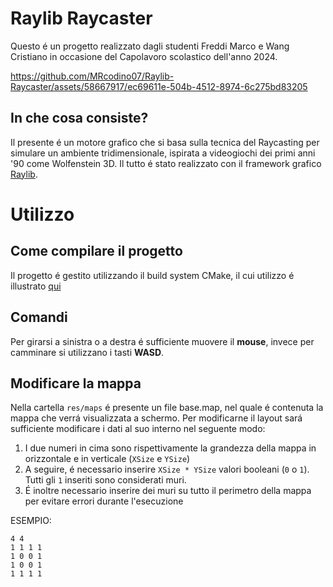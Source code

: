 # Raylib Raycaster

Questo é un progetto realizzato dagli studenti Freddi Marco e Wang Cristiano in occasione del Capolavoro
scolastico dell'anno 2024.


https://github.com/MRcodino07/Raylib-Raycaster/assets/58667917/ec69611e-504b-4512-8974-6c275bd83205


## In che cosa consiste?

Il presente é un motore grafico che si basa sulla tecnica del Raycasting per simulare un ambiente tridimensionale,
ispirata a videogiochi dei primi anni '90 come Wolfenstein 3D.
Il tutto é stato realizzato con il framework grafico [Raylib](https://github.com/raysan5/raylib).

# Utilizzo

## Come compilare il progetto

Il progetto é gestito utilizzando il build system CMake, il cui utilizzo é illustrato [qui](https://cmake.org/cmake/help/latest/guide/tutorial/index.html)

## Comandi

Per girarsi a sinistra o a destra é sufficiente muovere il **mouse**, invece per camminare si utilizzano i tasti **WASD**.

## Modificare la mappa

Nella cartella `res/maps` é presente un file base.map, nel quale é contenuta la mappa che verrá visualizzata a schermo. Per modificarne il layout sará sufficiente modificare i dati al suo interno nel seguente modo:

1. I due numeri in cima sono rispettivamente la grandezza della mappa in orizzontale e in verticale (`XSize` e `YSize`)
2. A seguire, é necessario inserire `XSize * YSize` valori booleani (`0` o `1`). Tutti gli `1` inseriti sono considerati muri.
3. É inoltre necessario inserire dei muri su tutto il perimetro della mappa per evitare errori durante l'esecuzione

ESEMPIO:

`4 4`  
`1 1 1 1`  
`1 0 0 1`  
`1 0 0 1`  
`1 1 1 1`
